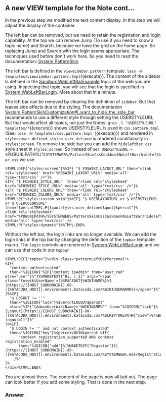 <!-- Scenario text goes here -->
## A new VIEW template for the Note cont...
In the previous step we modified the text content display. In this step we will adjust the display of the container.

The left bar can be removed, but we need to retain the registration and login capability. At the top we can remove Jump (To use it you need to know a topic name) and Search, because we have the grid on the home page. So replacing Jump and Search with the login seems appropriate. The techniques used before don't work here. So you need to read the documentation: [System.PatternSkin](https://[[HOST_SUBDOMAIN]]-80-[[KATACODA_HOST]].environments.katacoda.com/System.PatternSkin). 

The left bar is defined in the `viewsidebar.pattern` template. `less -N templates/viewsidebar.pattern.tmpl`{{execute}}. The content of the sidebar is defined in the [Sandbox.WebLeftBarExample](https://[[HOST_SUBDOMAIN]]-80-[[KATACODA_HOST]].environments.katacoda.com/Sandbox.WebLeftBarExample) topic of the web you are using. Inspecting that topic, you will see that the login is specified in [System.WebLeftBarLogin](https://[[HOST_SUBDOMAIN]]-80-[[KATACODA_HOST]].environments.katacoda.com/System.WebLeftBarLogin). More about that in a minute. 

 The left bar can be removed by clearing the definition of `sidebar`. But that leaves side effects due to the styling. The documentation [System.PatternSkinCustomization#I_want_to_hide_the_side_bar](https://[[HOST_SUBDOMAIN]]-80-[[KATACODA_HOST]].environments.katacoda.com/System.PatternSkinCustomization#I_want_to_hide_the_side_bar) recommends to use a different style through setting the USERSTYLEURL. But that would affect all topics, not just the Notes. `grep -l "USERSTYLEURL" templates/*`{{execute}} shows USERSTYLEURL is used in `css.pattern.tmpl` (See: `less -N templates/css.pattern.tmpl
`{{execute}}) and rendered in `styles:user_defined`. `styles:user_defined` is rendered conditionally in `styles:screen`. To remove the side bar you can add the `hideleftbar.css` style sheet in `styles:screen`.
So instead of `Set USERSTYLEURL = %`PUBURLPATH%/%`SYSTEMWEB%/PatternSkinCssCookbookNoLeftBar/hideleftbar.css` we use:
```
%TMPL:DEF{"styles:screen"}%%IF{ "$ FOSWIKI_LAYOUT_URL" then="<link rel='stylesheet' href='%FOSWIKI_LAYOUT_URL%' media='all' type='text/css' />"}%
%IF{ "$ FOSWIKI_STYLE_URL"  then="<link rel='stylesheet' href='%FOSWIKI_STYLE_URL%' media='all' type='text/css' />"}%
%IF{ "$ FOSWIKI_COLORS_URL" then="<link rel='stylesheet' href='%FOSWIKI_COLORS_URL%' media='all' type='text/css' />"}%
%TMPL:P{"styles:custom_skin"}%%IF{ "$ USERLAYOUTURL or $ USERSTYLEURL or $ USERCOLORSURL" then="$percntTMPL:P{$quotstyles:user_defined$quot}$percnt"}%
<link rel='stylesheet' href='%PUBURLPATH%/%SYSTEMWEB%/PatternSkinCssCookbookNoLeftBar/hideleftbar.css' media='all' type='text/css' />
%TMPL:P{"styles:dynamic"}%%TMPL:END%
```

Without the left bar, the login links are no longer available. We can add the login links in the top bar by changing the definition of the `topbar` template macro. The `login` controls are rendered in [System.WebLeftBarLogin](https://[[HOST_SUBDOMAIN]]-80-[[KATACODA_HOST]].environments.katacoda.com/System.WebLeftBarLogin) and we can use that code in our `topbar`
```
%TMPL:DEF{"topbar"}%<div class="patternLeftBarPersonal">
%IF{
  "context authenticated" 
  then="%JQICON{"%IF{"context isadmin" then="user_red" else="user"}%"}%%MAKETEXT{"Hi, [_1]" args="<span class='foswikiUserName'>[%SPACEOUT{%WIKINAME%}%](https://[[HOST_SUBDOMAIN]]-80-[[KATACODA_HOST]].environments.katacoda.com/%WIKIUSERNAME%)</span>"}%"
}%%IF{
  "$ LOGOUT != ''" 
  then="%JQICON{"lock"}%$percntLOGOUT$percnt"
  else="%IF{"{AdminUserWikiName}='%WIKINAME%'" then="%JQICON{"lock"}%[Logout](https://[[HOST_SUBDOMAIN]]-80-[[KATACODA_HOST]].environments.katacoda.com/%SCRIPTURLPATH{"view"}%/%BASEWEB%/%BASETOPIC%?logout=1)"}%"
}%%IF{
  "$ LOGIN != '' and not context authenticated" 
  then="%JQICON{"key"}%$percntLOGIN$percnt %IF{
      "context registration_supported AND context registration_enabled" 
      then="%JQICON{"add"}%[%MAKETEXT{"Register"}%](https://[[HOST_SUBDOMAIN]]-80-[[KATACODA_HOST]].environments.katacoda.com/%SYSTEMWEB%.UserRegistration)"
    }%"
}%
</div>%TMPL:END%
```

You are almost there. The content of the page is now all laid out. The page can look better if you add some styling. That is done in the next step.











### Answer
<!-- Solution text (if any) goes here -->





